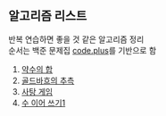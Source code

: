 ## 알고리즘 리스트
반복 연습하면 좋을 것 같은 알고리즘 정리  
순서는 백준 문제집 [code.plus](https://www.acmicpc.net/workbook/codeplus)를 기반으로 함

1. [약수의 합](https://github.com/zzeuui/AlgorithmStudy/blob/master/baekjoon/%EC%95%BD%EC%88%98%EC%9D%98%20%ED%95%A9(17425%2C%20%EA%B3%A84).md)
2. [골드바흐의 추측](https://github.com/zzeuui/AlgorithmStudy/blob/master/baekjoon/%EA%B3%A8%EB%93%9C%EB%B0%94%ED%9D%90%EC%9D%98%20%EC%B6%94%EC%B8%A1(6588%2C%20%EC%8B%A41).md)  
3. [사탕 게임](https://github.com/zzeuui/AlgorithmStudy/blob/master/baekjoon/%EC%82%AC%ED%83%95%20%EA%B2%8C%EC%9E%84(3085%2C%20%EC%8B%A42).md)
4. [수 이어 쓰기1](https://github.com/zzeuui/AlgorithmStudy/blob/master/baekjoon/%EC%88%98%20%EC%9D%B4%EC%96%B4%20%EC%93%B0%EA%B8%B01(1748%2C%20%EC%8B%A44).md)

